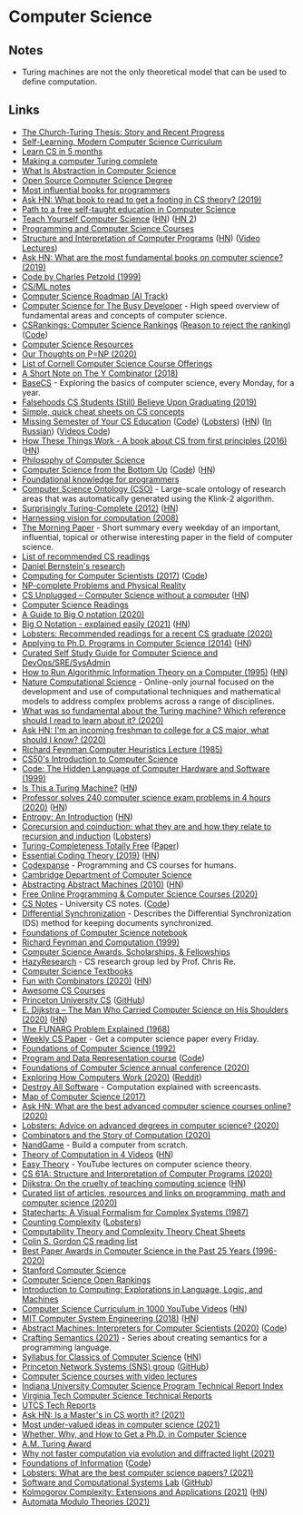 # Computer Science

## Notes

- Turing machines are not the only theoretical model that can be used to define computation.

## Links

- [The Church-Turing Thesis: Story and Recent Progress](https://www.youtube.com/watch?v=QlYJz1B5XLU)
- [Self-Learning, Modern Computer Science Curriculum](https://functionalcs.github.io/curriculum/)
- [Learn CS in 5 months](https://github.com/llSourcell/Learn_Computer_Science_in_5_Months)
- [Making a computer Turing complete](https://www.youtube.com/watch?v=AqNDk_UJW4k)
- [What Is Abstraction in Computer Science](https://www.youtube.com/watch?v=_y-5nZAbgt4)
- [Open Source Computer Science Degree](https://github.com/ForrestKnight/open-source-cs)
- [Most influential books for programmers](https://github.com/cs-books/influential-cs-books)
- [Ask HN: What book to read to get a footing in CS theory? (2019)](https://news.ycombinator.com/item?id=20729252)
- [Path to a free self-taught education in Computer Science](https://github.com/ossu/computer-science)
- [Teach Yourself Computer Science](https://teachyourselfcs.com/) ([HN](https://news.ycombinator.com/item?id=22286340)) ([HN 2](https://news.ycombinator.com/item?id=23588896))
- [Programming and Computer Science Courses](https://www.dabeaz.com/courses.html)
- [Structure and Interpretation of Computer Programs](https://opendocs.github.io/sicp/sicp.pdf) ([HN](https://news.ycombinator.com/item?id=21299546)) ([Video Lectures](http://groups.csail.mit.edu/mac/classes/6.001/abelson-sussman-lectures/))
- [Ask HN: What are the most fundamental books on computer science? (2019)](https://news.ycombinator.com/item?id=21311302)
- [Code by Charles Petzold (1999)](https://www.goodreads.com/book/show/44882.Code)
- [CS/ML notes](https://tlienart.github.io/pub/csml.html)
- [Computer Science Roadmap (AI Track)](https://github.com/yngz/cs-roadmap)
- [Computer Science for The Busy Developer](https://learn.codexpanse.com/courses/computer-science-for-the-busy-developer) - High speed overview of fundamental areas and concepts of computer science.
- [CSRankings: Computer Science Rankings](http://csrankings.org/#/index?all) ([Reason to reject the ranking](https://twitter.com/yy/status/1317934065144782853)) ([Code](https://github.com/emeryberger/CSrankings))
- [Computer Science Resources](https://github.com/the-akira/Computer-Science-Resources)
- [Our Thoughts on P=NP (2020)](https://rjlipton.wordpress.com/2020/01/12/our-thoughts-on-pnp/)
- [List of Cornell Computer Science Course Offerings](https://www.cs.cornell.edu/courseinfo/listofcscourses)
- [A Short Note on The Y Combinator (2018)](https://invenia.github.io/blog/2018/08/20/ycombinator/)
- [BaseCS](https://medium.com/basecs) - Exploring the basics of computer science, every Monday, for a year.
- [Falsehoods CS Students (Still) Believe Upon Graduating (2019)](https://www.netmeister.org/blog/cs-falsehoods.html)
- [Simple, quick cheat sheets on CS concepts](https://github.com/aspittel/coding-cheat-sheets)
- [Missing Semester of Your CS Education](https://missing.csail.mit.edu/) ([Code](https://github.com/missing-semester/missing-semester)) ([Lobsters](https://lobste.rs/s/ti1k98/missing_semester_your_cs_education_mit)) ([HN](https://news.ycombinator.com/item?id=22226380)) ([In Russian](https://github.com/danlark1/hse_missing_cs_education)) ([Videos Code](https://github.com/missing-semester/videos))
- [How These Things Work - A book about CS from first principles (2016)](https://reasonablypolymorphic.com/book/preface) ([HN](https://news.ycombinator.com/item?id=22346349))
- [Philosophy of Computer Science](https://cse.buffalo.edu/~rapaport/Papers/phics.pdf)
- [Computer Science from the Bottom Up](https://www.bottomupcs.com/) ([Code](https://github.com/ianw/bottomupcs)) ([HN](https://news.ycombinator.com/item?id=26981668))
- [Foundational knowledge for programmers](https://github.com/err0r500/foundational-knowledge-for-programmers)
- [Computer Science Ontology (CSO)](http://cso.kmi.open.ac.uk/home) - Large-scale ontology of research areas that was automatically generated using the Klink-2 algorithm.
- [Surprisingly Turing-Complete (2012)](https://www.gwern.net/Turing-complete) ([HN](https://news.ycombinator.com/item?id=22839035))
- [Harnessing vision for computation (2008)](https://www.gwern.net/docs/www/www.changizi.com/82e766ee9a407241bcbcfd5b9e2c69d1083ecba1.pdf)
- [The Morning Paper](https://blog.acolyer.org/) - Short summary every weekday of an important, influential, topical or otherwise interesting paper in the field of computer science.
- [List of recommended CS readings](https://github.com/amilajack/reading)
- [Daniel Bernstein's research](http://cr.yp.to/djb.html)
- [Computing for Computer Scientists (2017)](https://c4cs.github.io/archive/w18/) ([Code](https://github.com/c4cs/c4cs.github.io))
- [NP-complete Problems and Physical Reality](https://www.scottaaronson.com/papers/npcomplete.pdf)
- [CS Unplugged – Computer Science without a computer](https://csunplugged.org/en/) ([HN](https://news.ycombinator.com/item?id=22948055))
- [Computer Science Readings](https://github.com/erikgrinaker/readings)
- [A Guide to Big O notation (2020)](https://eaj.no/a-guide-to-big-o-notation)
- [Big O Notation - explained easily (2021)](https://news.ycombinator.com/item?id=25803288) ([HN](https://news.ycombinator.com/item?id=25803288))
- [Lobsters: Recommended readings for a recent CS graduate (2020)](https://lobste.rs/s/d1c7vd/recommended_readings_for_recent_cs)
- [Applying to Ph.D. Programs in Computer Science (2014)](https://www.cs.cmu.edu/~harchol/gradschooltalk.pdf) ([HN](https://news.ycombinator.com/item?id=23164618))
- [Curated Self Study Guide for Computer Science and DevOps/SRE/SysAdmin](https://sharjeelsayed.github.io/selfupgradeitprof.txt)
- [How to Run Algorithmic Information Theory on a Computer (1995)](https://arxiv.org/abs/chao-dyn/9509014v2) ([HN](https://news.ycombinator.com/item?id=23242549))
- [Nature Computational Science](https://www.nature.com/natcomputsci) - Online-only journal focused on the development and use of computational techniques and mathematical models to address complex problems across a range of disciplines.
- [What was so fundamental about the Turing machine? Which reference should I read to learn about it? (2020)](https://www.reddit.com/r/computerscience/comments/gpsdcp/what_was_so_fundamental_about_the_turing_machine/)
- [Ask HN: I'm an incoming freshman to college for a CS major, what should I know? (2020)](https://news.ycombinator.com/item?id=23371530)
- [Richard Feynman Computer Heuristics Lecture (1985)](https://www.youtube.com/watch?v=EKWGGDXe5MA)
- [CS50's Introduction to Computer Science](https://www.edx.org/course/cs50s-introduction-to-computer-science)
- [Code: The Hidden Language of Computer Hardware and Software (1999)](https://www.goodreads.com/book/show/44882.Code)
- [Is This a Turing Machine?](http://lambdaway.free.fr/lambdawalks/?view=meta4) ([HN](https://news.ycombinator.com/item?id=23711343))
- [Professor solves 240 computer science exam problems in 4 hours (2020)](https://www.youtube.com/watch?v=g_ZdcHSFGv0&t=10s) ([HN](https://news.ycombinator.com/item?id=23759673))
- [Entropy: An Introduction](https://homes.cs.washington.edu/~ewein/blog/2020/07/14/entropy/) ([HN](https://news.ycombinator.com/item?id=23873752))
- [Corecursion and coinduction: what they are and how they relate to recursion and induction](https://www.cl.cam.ac.uk/archive/mjcg/plans/Coinduction.pdf) ([Lobsters](https://lobste.rs/s/eenrfz/corecursion_coinduction_what_they_are))
- [Turing-Completeness Totally Free](https://link.springer.com/chapter/10.1007/978-3-319-19797-5_13) ([Paper](https://personal.cis.strath.ac.uk/conor.mcbride/TotallyFree.pdf))
- [Essential Coding Theory (2019)](https://cse.buffalo.edu/faculty/atri/courses/coding-theory/book/web-coding-book.pdf) ([HN](https://news.ycombinator.com/item?id=24194543))
- [Codexpanse](https://codexpanse.com/) - Programming and CS courses for humans.
- [Cambridge Department of Computer Science](https://www.cl.cam.ac.uk/)
- [Abstracting Abstract Machines (2010)](http://matt.might.net/papers/vanhorn2010abstract.pdf) ([HN](https://news.ycombinator.com/item?id=24286666))
- [Free Online Programming & Computer Science Courses (2020)](https://www.freecodecamp.org/news/free-online-programming-cs-courses/)
- [CS Notes](https://csnotes.me/) - University CS notes. ([Code](https://github.com/samrobbins85/notes-site))
- [Differential Synchronization](https://static.googleusercontent.com/media/research.google.com/en//pubs/archive/35605.pdf) - Describes the Differential Synchronization (DS) method for keeping documents synchronized.
- [Foundations of Computer Science notebook](https://github.com/ocamllabs/focs-notebooks/blob/main/1A%20Foundations%20of%20Computer%20Science.ipynb)
- [Richard Feynman and Computation (1999)](https://cds.cern.ch/record/411350/files/p101.pdf)
- [Computer Science Awards, Scholarships, & Fellowships](https://github.com/chinasaokolo/csGraduateFellowships)
- [HazyResearch](https://cs.stanford.edu/people/chrismre/) - CS research group led by Prof. Chris Re.
- [Computer Science Textbooks](https://open.umn.edu/opentextbooks/subjects/computer-science-information-systems)
- [Fun with Combinators (2020)](https://doisinkidney.com/posts/2020-10-17-ski.html) ([HN](https://news.ycombinator.com/item?id=24815859))
- [Awesome CS Courses](https://github.com/prakhar1989/awesome-courses)
- [Princeton University CS](https://www.cs.princeton.edu/) ([GitHub](https://github.com/princeton-sns))
- [E. Dijkstra – The Man Who Carried Computer Science on His Shoulders (2020)](https://inference-review.com/article/the-man-who-carried-computer-science-on-his-shoulders) ([HN](https://news.ycombinator.com/item?id=24942671))
- [The FUNARG Problem Explained (1968)](http://www.softwarepreservation.net/projects/LISP/MIT/Weizenbaum-FUNARG_Problem_Explained-1968.pdf)
- [Weekly CS Paper](https://simon-frey.com/weeklycspaper/) - Get a computer science paper every Friday.
- [Foundations of Computer Science (1992)](http://infolab.stanford.edu/~ullman/focs.html)
- [Program and Data Representation course](https://aaronbloomfield.github.io/pdr/readme.html) ([Code](https://github.com/uva-cs/pdr))
- [Foundations of Computer Science annual conference (2020)](https://focs2020.cs.duke.edu/program/)
- [Exploring How Computers Work (2020)](https://www.youtube.com/watch?v=QZwneRb-zqA) ([Reddit](https://www.reddit.com/r/programming/comments/jybwv0/exploring_how_computers_work/))
- [Destroy All Software](https://www.destroyallsoftware.com/screencasts) - Computation explained with screencasts.
- [Map of Computer Science (2017)](https://www.youtube.com/watch?v=SzJ46YA_RaA)
- [Ask HN: What are the best advanced computer science courses online? (2020)](https://news.ycombinator.com/item?id=25271676)
- [Lobsters: Advice on advanced degrees in computer science? (2020)](https://lobste.rs/s/6ucycu/advice_on_advanced_degrees_computer)
- [Combinators and the Story of Computation (2020)](https://writings.stephenwolfram.com/2020/12/combinators-and-the-story-of-computation/)
- [NandGame](http://nandgame.com/) - Build a computer from scratch.
- [Theory of Computation in 4 Videos](https://www.youtube.com/playlist?list=PLylTVsqZiRXPU09ULWGfXYsEtw-Qtq0Yn) ([HN](https://news.ycombinator.com/item?id=25338641))
- [Easy Theory](https://www.easytheory.org/) - YouTube lectures on computer science theory.
- [CS 61A: Structure and Interpretation of Computer Programs (2020)](https://cs61a.org/)
- [Dijkstra: On the cruelty of teaching computing science](https://www.psy.gla.ac.uk/~steve/educ/dijk/EWD1036.v4.pdf) ([HN](https://news.ycombinator.com/item?id=25442016))
- [Curated list of articles, resources and links on programming, math and computer science (2020)](https://www.reddit.com/r/compsci/comments/kczkk1/my_2020_curated_list_of_articles_resources_and/)
- [Statecharts: A Visual Formalism for Complex Systems (1987)](http://www.inf.ed.ac.uk/teaching/courses/seoc/2005_2006/resources/statecharts.pdf)
- [Counting Complexity](https://jellypbc.com/posts/ezmntq-counting-complexity) ([Lobsters](https://lobste.rs/s/lnszhq/counting_complexity))
- [Computability Theory and Complexity Theory Cheat Sheets](https://github.com/0x0f0f0f/computability-complexity-cheat-sheets/blob/master/cplx-cheat.pdf)
- [Colin S. Gordon CS reading list](https://csgordon.github.io/books.html)
- [Best Paper Awards in Computer Science in the Past 25 Years (1996-2020)](https://jeffhuang.com/best_paper_awards/)
- [Stanford Computer Science](https://cs.stanford.edu/)
- [Computer Science Open Rankings](https://drafty.cs.brown.edu/csopenrankings/)
- [Introduction to Computing: Explorations in Language, Logic, and Machines](http://computingbook.org/)
- [Computer Science Curriculum in 1000 YouTube Videos](https://laconicml.com/computer-science-curriculum-youtube-videos/) ([HN](https://news.ycombinator.com/item?id=25753166))
- [MIT Computer System Engineering (2018)](https://ocw.mit.edu/courses/electrical-engineering-and-computer-science/6-033-computer-system-engineering-spring-2018/) ([HN](https://news.ycombinator.com/item?id=25800858))
- [Abstract Machines: Interpreters for Computer Scientists (2020)](https://drs.is/post/abstract-machines/) ([Code](https://github.com/sinistersnare/aams))
- [Crafting Semantics (2021)](https://drs.is/post/crafting-semantics-0/) - Series about creating semantics for a programming language.
- [Syllabus for Classics of Computer Science](https://canvas.harvard.edu/courses/34992/assignments/syllabus) ([HN](https://news.ycombinator.com/item?id=25842249))
- [Princeton Network Systems (SNS) group](https://sns.cs.princeton.edu/) ([GitHub](https://github.com/princeton-sns))
- [Computer Science courses with video lectures](https://github.com/Developer-Y/cs-video-courses)
- [Indiana University Computer Science Program Technical Report Index](https://help.luddy.indiana.edu/techreports/)
- [Virginia Tech Computer Science Technical Reports](https://eprints.cs.vt.edu/view/year/)
- [UTCS Tech Reports](https://apps.cs.utexas.edu/apps/tech-reports)
- [Ask HN: Is a Master's in CS worth it? (2021)](https://news.ycombinator.com/item?id=26405955)
- [Most under-valued ideas in computer science (2021)](https://twitter.com/lukego/status/1376105477701038082)
- [Whether, Why, and How to Get a Ph.D. in Computer Science](http://mycsphd.org/)
- [A.M. Turing Award](https://amturing.acm.org/)
- [Why not faster computation via evolution and diffracted light (2021)](https://interconnected.org/home/2021/04/20/computers)
- [Foundations of Information](https://faculty.washington.edu/ajko/books/foundations-of-information/#/) ([Code](https://github.com/amyjko/foundations-of-information))
- [Lobsters: What are the best computer science papers? (2021)](https://lobste.rs/s/l8eiy6/what_are_best_computer_science_papers)
- [Software and Computational Systems Lab](https://www.sosy-lab.org/) ([GitHub](https://github.com/sosy-lab))
- [Kolmogorov Complexity: Extensions and Applications (2021)](https://blog.neotree.uber.space/posts/kolmogorov-complexity) ([HN](https://news.ycombinator.com/item?id=27043153))
- [Automata Modulo Theories (2021)](https://cacm.acm.org/magazines/2021/5/252180-automata-modulo-theories/fulltext)
